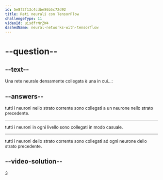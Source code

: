 ```yaml
---
id: 5e8f2f13c4cdbe86b5c72d92
title: Reti neurali con TensorFlow
challengeType: 11
videoId: uisdfrNrZW4
dashedName: neural-networks-with-tensorflow
---
```


# --question--

## --text--

Una rete neurale densamente collegata è una in cui...:

## --answers--

tutti i neuroni nello strato corrente sono collegati a un neurone nello strato precedente.

---

tutti i neuroni in ogni livello sono collegati in modo casuale.

---

tutti i neuroni dello strato corrente sono collegati ad ogni neurone dello strato precedente.

## --video-solution--

3

